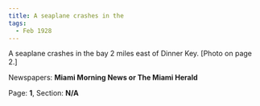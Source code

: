 ```yaml
---  
title: A seaplane crashes in the  
tags:  
  - Feb 1928  
---  
```

  
A seaplane crashes in the bay 2 miles east of Dinner Key. [Photo on page 2.]  
  
Newspapers: **Miami Morning News or The Miami Herald**  
  
Page: **1**, Section: **N/A** 
